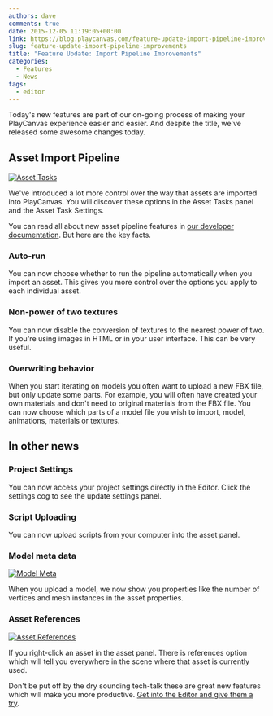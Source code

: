 ```yaml
---
authors: dave
comments: true
date: 2015-12-05 11:19:05+00:00
link: https://blog.playcanvas.com/feature-update-import-pipeline-improvements/
slug: feature-update-import-pipeline-improvements
title: "Feature Update: Import Pipeline Improvements"
categories:
  - Features
  - News
tags:
  - editor
---
```


Today's new features are part of our on-going process of making your PlayCanvas experience easier and easier. And despite the title, we've released some awesome changes today.

## Asset Import Pipeline

[![Asset Tasks](/img/editor-asset-tasks.jpg)](/img/editor-asset-tasks.jpg)

We've introduced a lot more control over the way that assets are imported into PlayCanvas. You will discover these options in the Asset Tasks panel and the Asset Task Settings.

You can read all about new asset pipeline features in [our developer documentation](https://developer.playcanvas.com/user-manual/assets/import-pipeline/). But here are the key facts.

### Auto-run

You can now choose whether to run the pipeline automatically when you import an asset. This gives you more control over the options you apply to each individual asset.

### Non-power of two textures

You can now disable the conversion of textures to the nearest power of two. If you're using images in HTML or in your user interface. This can be very useful.

### Overwriting behavior

When you start iterating on models you often want to upload a new FBX file, but only update some parts. For example, you will often have created your own materials and don't need to original materials from the FBX file. You can now choose which parts of a model file you wish to import, model, animations, materials or textures.

## In other news

### Project Settings

You can now access your project settings directly in the Editor. Click the settings cog to see the update settings panel.

### Script Uploading

You can now upload scripts from your computer into the asset panel.

### Model meta data

[![Model Meta](/img/model-meta.jpg)](/img/model-meta.jpg)

When you upload a model, we now show you properties like the number of vertices and mesh instances in the asset properties.

### Asset References

[![Asset References](/img/editor-asset-references.png)](/img/editor-asset-references.png)

If you right-click an asset in the asset panel. There is references option which will tell you everywhere in the scene where that asset is currently used.

Don't be put off by the dry sounding tech-talk these are great new features which will make you more productive. [Get into the Editor and give them a try](https://playcanvas.com/).
